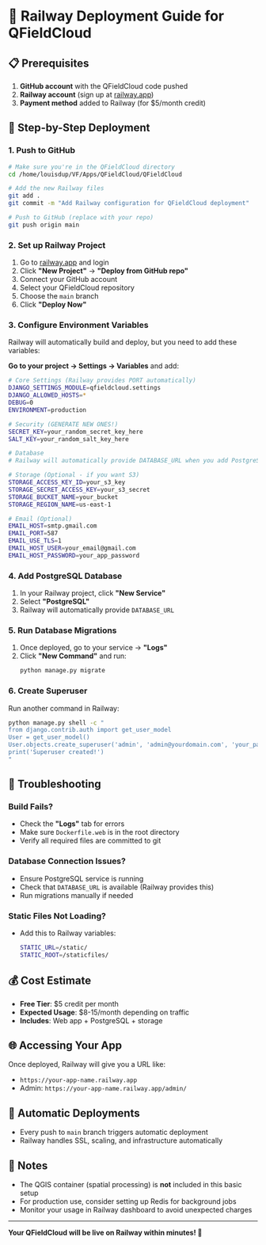 # 🚂 Railway Deployment Guide for QFieldCloud

## 📋 **Prerequisites**
1. **GitHub account** with the QFieldCloud code pushed
2. **Railway account** (sign up at [railway.app](https://railway.app))
3. **Payment method** added to Railway (for $5/month credit)

## 🚀 **Step-by-Step Deployment**

### 1. **Push to GitHub**
```bash
# Make sure you're in the QFieldCloud directory
cd /home/louisdup/VF/Apps/QFieldCloud/QFieldCloud

# Add the new Railway files
git add .
git commit -m "Add Railway configuration for QFieldCloud deployment"

# Push to GitHub (replace with your repo)
git push origin main
```

### 2. **Set up Railway Project**
1. Go to [railway.app](https://railway.app) and login
2. Click **"New Project"** → **"Deploy from GitHub repo"**
3. Connect your GitHub account
4. Select your QFieldCloud repository
5. Choose the `main` branch
6. Click **"Deploy Now"**

### 3. **Configure Environment Variables**
Railway will automatically build and deploy, but you need to add these variables:

**Go to your project → Settings → Variables** and add:

```bash
# Core Settings (Railway provides PORT automatically)
DJANGO_SETTINGS_MODULE=qfieldcloud.settings
DJANGO_ALLOWED_HOSTS=*
DEBUG=0
ENVIRONMENT=production

# Security (GENERATE NEW ONES!)
SECRET_KEY=your_random_secret_key_here
SALT_KEY=your_random_salt_key_here

# Database
# Railway will automatically provide DATABASE_URL when you add PostgreSQL

# Storage (Optional - if you want S3)
STORAGE_ACCESS_KEY_ID=your_s3_key
STORAGE_SECRET_ACCESS_KEY=your_s3_secret
STORAGE_BUCKET_NAME=your_bucket
STORAGE_REGION_NAME=us-east-1

# Email (Optional)
EMAIL_HOST=smtp.gmail.com
EMAIL_PORT=587
EMAIL_USE_TLS=1
EMAIL_HOST_USER=your_email@gmail.com
EMAIL_HOST_PASSWORD=your_app_password
```

### 4. **Add PostgreSQL Database**
1. In your Railway project, click **"New Service"**
2. Select **"PostgreSQL"**
3. Railway will automatically provide `DATABASE_URL`

### 5. **Run Database Migrations**
1. Once deployed, go to your service → **"Logs"**
2. Click **"New Command"** and run:
   ```bash
   python manage.py migrate
   ```

### 6. **Create Superuser**
Run another command in Railway:
```bash
python manage.py shell -c "
from django.contrib.auth import get_user_model
User = get_user_model()
User.objects.create_superuser('admin', 'admin@yourdomain.com', 'your_password')
print('Superuser created!')
"
```

## 🔧 **Troubleshooting**

### **Build Fails?**
- Check the **"Logs"** tab for errors
- Make sure `Dockerfile.web` is in the root directory
- Verify all required files are committed to git

### **Database Connection Issues?**
- Ensure PostgreSQL service is running
- Check that `DATABASE_URL` is available (Railway provides this)
- Run migrations manually if needed

### **Static Files Not Loading?**
- Add this to Railway variables:
  ```bash
  STATIC_URL=/static/
  STATIC_ROOT=/staticfiles/
  ```

## 💰 **Cost Estimate**
- **Free Tier**: $5 credit per month
- **Expected Usage**: $8-15/month depending on traffic
- **Includes**: Web app + PostgreSQL + storage

## 🌐 **Accessing Your App**
Once deployed, Railway will give you a URL like:
- `https://your-app-name.railway.app`
- Admin: `https://your-app-name.railway.app/admin/`

## 🔄 **Automatic Deployments**
- Every push to `main` branch triggers automatic deployment
- Railway handles SSL, scaling, and infrastructure automatically

## 📝 **Notes**
- The QGIS container (spatial processing) is **not** included in this basic setup
- For production use, consider setting up Redis for background jobs
- Monitor your usage in Railway dashboard to avoid unexpected charges

---

**Your QFieldCloud will be live on Railway within minutes! 🎉**